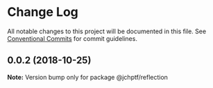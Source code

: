 # Change Log

All notable changes to this project will be documented in this file.
See [Conventional Commits](https://conventionalcommits.org) for commit guidelines.

## 0.0.2 (2018-10-25)

**Note:** Version bump only for package @jchptf/reflection
